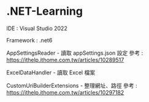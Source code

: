 # .NET-Learning

IDE : Visual Studio 2022

Framework : .net6


AppSettingsReader - 讀取 appSettings.json 設定
參考 : https://ithelp.ithome.com.tw/articles/10289517

ExcelDataHandler - 讀取 Excel 檔案

CustomUriBuilderExtensions - 整理網址、路徑
參考 : https://ithelp.ithome.com.tw/articles/10297182
